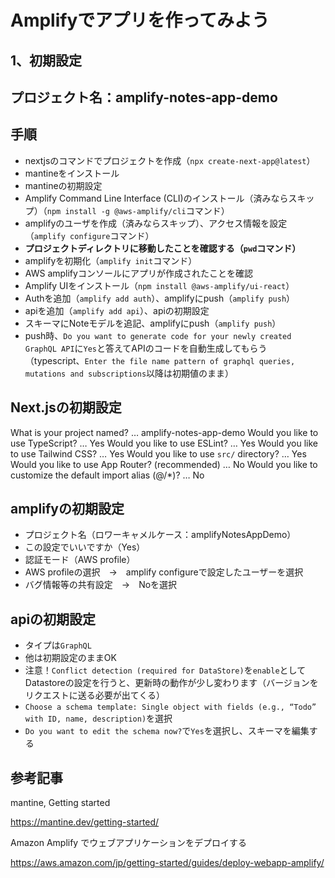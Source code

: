 # Amplifyでアプリを作ってみよう

## 1、初期設定

## プロジェクト名：amplify-notes-app-demo

## 手順

- nextjsのコマンドでプロジェクトを作成（`npx create-next-app@latest`）
- mantineをインストール
- mantineの初期設定
- Amplify Command Line Interface (CLI)のインストール（済みならスキップ）（`npm install -g @aws-amplify/cli`コマンド）
- amplifyのユーザを作成（済みならスキップ）、アクセス情報を設定（`amplify configure`コマンド）
- **プロジェクトディレクトリに移動したことを確認する（`pwd`コマンド）**
- amplifyを初期化（`amplify init`コマンド）
- AWS amplifyコンソールにアプリが作成されたことを確認
- Amplify UIをインストール（`npm install @aws-amplify/ui-react`）
- Authを追加（`amplify add auth`）、amplifyにpush（`amplify push`）
- apiを追加（`amplify add api`）、apiの初期設定
- スキーマにNoteモデルを追記、amplifyにpush（`amplify push`）
- push時、`Do you want to generate code for your newly created GraphQL API`に`Yes`と答えてAPIのコードを自動生成してもらう（typescript、`Enter the file name pattern of graphql queries, mutations and subscriptions`以降は初期値のまま）

## Next.jsの初期設定

What is your project named? … amplify-notes-app-demo
Would you like to use TypeScript? … Yes
Would you like to use ESLint? … Yes
Would you like to use Tailwind CSS? … Yes
Would you like to use `src/` directory? … Yes
Would you like to use App Router? (recommended) … No
Would you like to customize the default import alias (@/*)? … No

## amplifyの初期設定

- プロジェクト名（ロワーキャメルケース：amplifyNotesAppDemo）
- この設定でいいですか（Yes）
- 認証モード（AWS profile）
- AWS profileの選択　→　amplify configureで設定したユーザーを選択
- バグ情報等の共有設定　→　Noを選択

## apiの初期設定

- タイプは`GraphQL`
- 他は初期設定のままOK
- 注意！`Conflict detection (required for DataStore)`を`enable`としてDatastoreの設定を行うと、更新時の動作が少し変わります（バージョンをリクエストに送る必要が出てくる）
- `Choose a schema template: Single object with fields (e.g., “Todo” with ID, name, description)`を選択
- `Do you want to edit the schema now?`で`Yes`を選択し、スキーマを編集する

## 参考記事

mantine, Getting started

https://mantine.dev/getting-started/

Amazon Amplify でウェブアプリケーションをデプロイする

https://aws.amazon.com/jp/getting-started/guides/deploy-webapp-amplify/